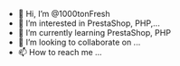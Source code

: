 - 👋 Hi, I’m @1000tonFresh
- 👀 I’m interested in PrestaShop, PHP,...
- 🌱 I’m currently learning PrestaShop, PHP
- 💞️ I’m looking to collaborate on ...
- 📫 How to reach me ...

<!---
1000tonFresh/1000tonFresh is a ✨ special ✨ repository because its `README.md` (this file) appears on your GitHub profile.
You can click the Preview link to take a look at your changes.
--->
